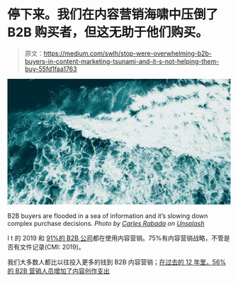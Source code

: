# 停下来。我们在内容营销海啸中压倒了 B2B 购买者，但这无助于他们购买。

> 原文：<https://medium.com/swlh/stop-were-overwhelming-b2b-buyers-in-content-marketing-tsunami-and-it-s-not-helping-them-buy-55fd1faa1763>

![](img/f34a73807ef60edafaa7a3dced73b48b.png)

B2B buyers are flooded in a sea of information and it’s slowing down complex purchase decisions. *Photo by* [*Carles Rabada*](https://unsplash.com/@carlesrgm?utm_source=unsplash&utm_medium=referral&utm_content=creditCopyText) *on* [*Unsplash*](https://unsplash.com/search/photos/tsunami?utm_source=unsplash&utm_medium=referral&utm_content=creditCopyText)

I t 的 2019 和 [91%的 B2B 公司](https://www.slideshare.net/CMI/2018-content-marketing-benchmarks-budgets-and-trends-north-america?ref=https://contentmarketinginstitute.com/2017/09/research-habits-content-marketers/)都在使用内容营销。75%有内容营销战略，不管是否有文件记录(CMI: 2019)。

我们大多数人都比以往投入更多的钱到 B2B 内容营销；[在过去的 12 年里，56%的 B2B 营销人员增加了内容创作支出](https://contentmarketinginstitute.com/2018/10/research-b2b-audience/)